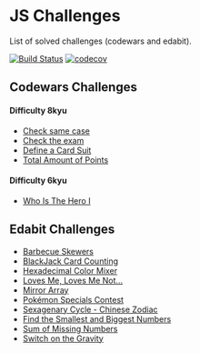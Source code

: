 # JS Challenges
List of solved challenges (codewars and edabit).


[![Build Status](https://github.com/aleattene/js-challenges/actions/workflows/node.yml/badge.svg?branch=main)](https://github.com/aleattene//actions/workflows/node.yml)
[![codecov](https://codecov.io/gh/aleattene/js-challenges/branch/main/graph/badge.svg?token=BRK42IY0DV)](https://codecov.io/gh/aleattene/js-challenges)


## Codewars Challenges
#### Difficulty 8kyu
- [Check same case](https://github.com/aleattene/js-challenges/tree/main/codewars/difficulty-8kyu/check-same-case)
- [Check the exam](https://github.com/aleattene/js-challenges/tree/main/codewars/difficulty-8kyu/check-the-exam)
- [Define a Card Suit](https://github.com/aleattene/js-challenges/tree/main/codewars/difficulty-8kyu/define-a-card-suit)
- [Total Amount of Points](https://github.com/aleattene/js-challenges/tree/main/codewars/difficulty-8kyu/total-amount-of-points)
#### Difficulty 6kyu
- [Who Is The Hero I](https://github.com/aleattene/js-challenges/tree/main/codewars/difficulty-6kyu/who-is-the-hero-one)

## Edabit Challenges
- [Barbecue Skewers](https://github.com/aleattene/js-challenges/tree/main/edabit/barbecue_skewers)
- [BlackJack Card Counting](https://github.com/aleattene/js-challenges/tree/main/edabit/blackjack_card_counting)
- [Hexadecimal Color Mixer](https://github.com/aleattene/js-challenges/tree/main/edabit/hexadecimal_color_mixer)
- [Loves Me, Loves Me Not...](https://github.com/aleattene/js-challenges/tree/main/edabit/love_me_love_me_not)
- [Mirror Array](https://github.com/aleattene/js-challenges/tree/main/edabit/mirror_array)
- [Pokémon Specials Contest](https://github.com/aleattene/js-challenges/tree/main/edabit/pokemon_specials_contest)
- [Sexagenary Cycle - Chinese Zodiac](https://github.com/aleattene/js-challenges/tree/main/edabit/sexagenary_cycle_chinese_zodiac)
- [Find the Smallest and Biggest Numbers](https://github.com/aleattene/js-challenges/tree/main/edabit/smallest_and%20biggest_numbers)
- [Sum of Missing Numbers](https://github.com/aleattene/js-challenges/tree/main/edabit/sum_of_missing_numbers)
- [Switch on the Gravity](https://github.com/aleattene/js-challenges/tree/main/edabit/switch_on_the_gravity)
